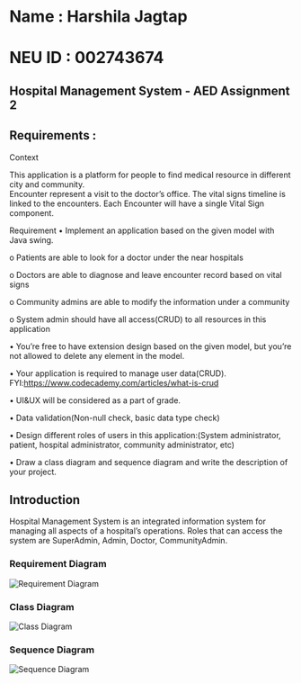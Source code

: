 # Name : Harshila Jagtap
# NEU ID : 002743674


##  Hospital Management System - AED Assignment 2



## Requirements : 

Context 
 
This application is a platform for people to find medical resource in different city and 
community.  
Encounter represent a visit to the doctor’s office. The vital signs timeline is linked to the 
encounters. Each Encounter will have a single Vital Sign component. 
 
Requirement 
• Implement an application based on the given model with Java swing.  

o Patients are able to look for a doctor under the near hospitals

o Doctors are able to diagnose and leave encounter record based on vital signs 

o Community admins are able to modify the information under a community 

o System admin should have all access(CRUD) to all resources in this application 

• You’re free to have extension design based on the given model, but you’re not allowed to delete any element in the model. 

• Your application is required to manage user data(CRUD). 
FYI:https://www.codecademy.com/articles/what-is-crud 

• UI&UX will be considered as a part of grade. 

• Data validation(Non-null check, basic data type check) 

• Design different roles of users in this application:(System administrator, patient, 
hospital administrator, community administrator, etc)  

• Draw a class diagram and sequence diagram and write the description of your project. 

## Introduction 

Hospital Management System is an integrated information system for managing all aspects of a hospital’s operations. Roles that can access the system are SuperAdmin, Admin, Doctor, CommunityAdmin.

### Requirement Diagram

![Requirement Diagram](https://github.com/harshilaNEU/Jagtap_Harshila_002743674_AED2/blob/main/Diagrams/RequirementDiagram.png)

### Class Diagram

![Class Diagram](https://github.com/harshilaNEU/Jagtap_Harshila_002743674_AED2/blob/main/Diagrams/ClassDiagram.jpeg)

### Sequence Diagram

![Sequence Diagram](https://github.com/harshilaNEU/Jagtap_Harshila_002743674_AED2/blob/main/Diagrams/SequenceDiagram.jpeg)
